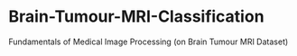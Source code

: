 # Brain-Tumour-MRI-Classification
Fundamentals of Medical Image Processing (on Brain Tumour MRI Dataset)
